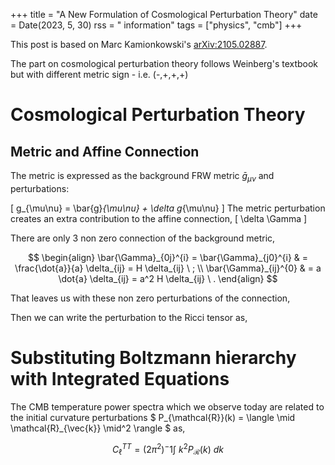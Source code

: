 +++
title = "A New Formulation of Cosmological Perturbation Theory"
date = Date(2023, 5, 30)
rss = " information"
tags = ["physics", "cmb"]
+++

This post is based on Marc Kamionkowski\'s [arXiv:2105.02887](https://arxiv.org/pdf/2105.02887.pdf).

The part on cosmological perturbation theory follows Weinberg\'s textbook but with different metric sign - i.e. (-,+,+,+)


# Cosmological Perturbation Theory

## Metric and Affine Connection
The metric is expressed as the background FRW metric $\bar{g}_{\mu\nu}$ and perturbations:

\[
g_{\mu\nu} = \bar{g}_{\mu\nu} + \delta g_{\mu\nu}
\]
The metric perturbation creates an extra contribution to the affine connection,
\[
\delta \Gamma
\]

There are only 3 non zero connection of the background metric,

$$
\begin{align}
\bar{\Gamma}_{0j}^{i} = \bar{\Gamma}_{j0}^{i} & = \frac{\dot{a}}{a} \delta_{ij} = H \delta_{ij} \ ; \\
\bar{\Gamma}_{ij}^{0} & = a \dot{a} \delta_{ij} = a^2 H \delta_{ij} \ .
\end{align}
$$

That leaves us with these non zero perturbations of the connection,

Then we can write the perturbation to the Ricci tensor as,



# Substituting Boltzmann hierarchy with Integrated Equations
The CMB temperature power spectra which we observe today are related to the initial curvature perturbations $ P_{\mathcal{R}}(k) = \langle \mid \mathcal{R}_{\vec{k}} \mid^2  \rangle $  as,

$$
C_{\mathcal{\ell}}^{TT} = \left( 2 \pi^2\right)^-1 \int \ k^2 P_{\mathcal{R}}(k) \ dk
$$

